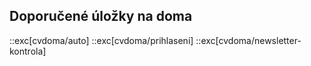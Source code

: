 ## Doporučené úložky na doma

::exc[cvdoma/auto]
::exc[cvdoma/prihlaseni]
::exc[cvdoma/newsletter-kontrola]
